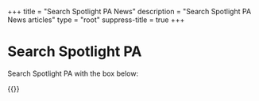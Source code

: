 +++
title = "Search Spotlight PA News"
description = "Search Spotlight PA News articles"
type = "root"
suppress-title = true
+++

# Search Spotlight PA

Search Spotlight PA with the box below:


{{<news-search>}}
